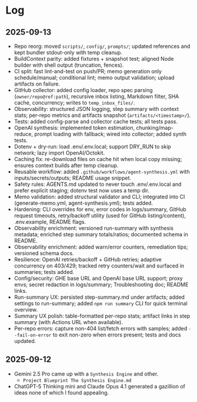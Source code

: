 # Log

## 2025-09-13

- Repo reorg: moved `scripts/`, `config/`, `prompts/`; updated references and kept bundler stdout-only with temp cleanup.
- BuildContext parity: added fixtures + snapshot test; aligned Node builder with shell output (truncation, fences).
- CI split: fast lint-and-test on push/PR; memo generation only schedule/manual; conditional lint; memo output validation; upload artifacts on failure.
- GitHub collector: added config loader, repo spec parsing (`owner/repo@ref:path`), recursive inbox listing, Markdown filter, SHA cache, concurrency; writes to `temp_inbox_files/`.
- Observability: structured JSON logging, step summary with context stats; per-repo metrics and artifacts snapshot (`artifacts/<timestamp>/`).
- Tests: added config-parse and collector cache tests; all tests pass.
- OpenAI synthesis: implemented token estimation, chunking/map-reduce, prompt loading with fallback; wired into collector; added synth tests.
- Dotenv + dry-run: load .env/.env.local; support DRY_RUN to skip network; lazy import OpenAI/Octokit.
- Caching fix: re-download files on cache hit when local copy missing; ensures context builds after temp cleanup.
- Reusable workflow: added `.github/workflows/agent-synthesis.yml` with inputs/secrets/outputs; README usage snippet.
- Safety rules: AGENTS.md updated to never touch .env/.env.local and prefer explicit staging; dotenv test now uses a temp dir.
- Memo validation: added structural validator and CLI; integrated into CI (generate-memo.yml, agent-synthesis.yml); tests added.
- Hardening: CLI overrides for env, error codes in logs/summary, GitHub request timeouts, retry/backoff utility (used for GitHub listing/content), .env.example, README flags.
- Observability enrichment: versioned run-summary with synthesis metadata; enriched step summary totals/ratios; documented schema in README.
- Observability enrichment: added warn/error counters, remediation tips; versioned schema docs.
- Resilience: OpenAI retries/backoff + GitHub retries; adaptive concurrency on 403/429; tracked retry counters/wait and surfaced in summaries; tests added.
- Config/security: GHE base URL and OpenAI base URL support; proxy envs; secret redaction in logs/summary; Troubleshooting doc; README links.
- Run-summary UX: persisted step-summary.md under artifacts; added settings to run-summary; added `npm run summary` CLI for quick terminal overview.
- Summary UX polish: table-formatted per-repo stats; artifact links in step summary (with Actions URL when available).
 - Per-repo errors: capture non-404 list/fetch errors with samples; added `--fail-on-error` to exit non-zero when errors present; tests and docs updated.

## 2025-09-12

- Gemini 2.5 Pro came up with a `Synthesis Engine` and other.
	- `Project Blueprint The Synthesis Engine.md`
- ChatGPT-5 Thinking mini and Claude Opus 4.1 generated a gazillion of ideas none of which I found appealing.
